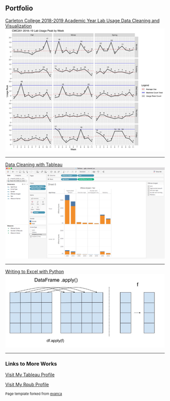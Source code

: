 ## Portfolio

<!--### Category Name 1 -->

[Carleton College 2018-2019 Academic Year Lab Usage Data Cleaning and Visualization](https://rpubs.com/Yiwen_Luo/labusage)
<img src="images/CMC201 2018-19 Lab Usage by Week0724.jpg?raw=true"/>

---
[Data Cleaning with Tableau](sample_page.md)
<img src="images/example viz 1.png?raw=true"/>

---
[Writing to Excel with Python](python_excel.md)
<img src="images/python_excel_graphs/dataframe apply.jpg?raw=true"/>


---

### Links to More Works

[Visit My Tableau Profile](https://public.tableau.com/profile/yiwen.luo#!/)

[Visit My Rpub Profile](https://rpubs.com/Yiwen_Luo/labusage)



<p style="font-size:11px">Page template forked from <a href="https://github.com/evanca/quick-portfolio">evanca</a></p>
<!-- Remove above link if you don't want to attibute -->
